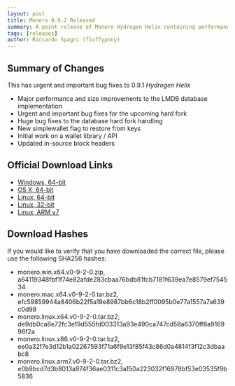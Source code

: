 ```yaml
---
layout: post
title: Monero 0.9.2 Released
summary: A point release of Monero Hydrogen Helix containing performance improvements and bug fixes
tags: [releases]
author: Riccardo Spagni (fluffypony)
---
```


## Summary of Changes

This has urgent and important bug fixes to 0.9.1 *Hydrogen Helix*

- Major performance and size improvements to the LMDB database implementation
- Urgent and important bug fixes for the upcoming hard fork
- Huge bug fixes to the database hard fork handling
- New simplewallet flag to restore from keys
- Initial work on a wallet library / API
- Updated in-source block headers

## Official Download Links

- [Windows, 64-bit](https://downloads.getmonero.org/monero.win.x64.v0-9-2-0.zip)
- [OS X, 64-bit](https://downloads.getmonero.org/monero.mac.x64.v0-9-2-0.tar.bz2)
- [Linux, 64-bit](https://downloads.getmonero.org/monero.linux.x64.v0-9-2-0.tar.bz2)
- [Linux, 32-bit](https://downloads.getmonero.org/monero.linux.x86.v0-9-2-0.tar.bz2)
- [Linux, ARM v7](https://downloads.getmonero.org/monero.linux.arm7.v0-9-2-0.tar.bz2)

## Download Hashes

If you would like to verify that you have downloaded the correct file, please use the following SHA256 hashes:

- monero.win.x64.v0-9-2-0.zip, a64119348fbf1f74e82afde283cbaa76bdb81fcb7181f639ea7e8579ef754534
- monero.mac.x64.v0-9-2-0.tar.bz2, efc59859944a8406b22f5a19e8987bb6c18b2ff0095b0e77a1557a7a639c0d98
- monero.linux.x64.v0-9-2-0.tar.bz2, de9db0ca6e72fc3e19d555fd003313a93e490ca747cd58a6370ff8a916996f2a
- monero.linux.x86.v0-9-2-0.tar.bz2, ee0a32f7e3d12b1a02267593f71a6f9e13f85f43c86d0a4814f3f12c3dbaabc8
- monero.linux.arm7.v0-9-2-0.tar.bz2, e0b9bcd7d3b8013a974f36ae0311c3a150a223032f16978bf53e03535f9b5836
